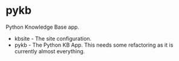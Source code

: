 # pykb

Python Knowledge Base app.

* kbsite - The site configuration.
* pykb - The Python KB App. This needs some refactoring as it is
         currently almost everything.
